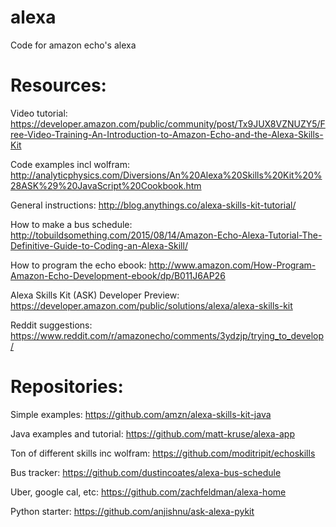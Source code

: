 # alexa
Code for amazon echo's alexa

# Resources:
Video tutorial: https://developer.amazon.com/public/community/post/Tx9JUX8VZNUZY5/Free-Video-Training-An-Introduction-to-Amazon-Echo-and-the-Alexa-Skills-Kit

Code examples incl wolfram: http://analyticphysics.com/Diversions/An%20Alexa%20Skills%20Kit%20%28ASK%29%20JavaScript%20Cookbook.htm

General instructions: http://blog.anythings.co/alexa-skills-kit-tutorial/

How to make a bus schedule: http://tobuildsomething.com/2015/08/14/Amazon-Echo-Alexa-Tutorial-The-Definitive-Guide-to-Coding-an-Alexa-Skill/

How to program the echo ebook: http://www.amazon.com/How-Program-Amazon-Echo-Development-ebook/dp/B011J6AP26

Alexa Skills Kit (ASK) Developer Preview: https://developer.amazon.com/public/solutions/alexa/alexa-skills-kit

Reddit suggestions: https://www.reddit.com/r/amazonecho/comments/3ydzjp/trying_to_develop/

# Repositories:
Simple examples: https://github.com/amzn/alexa-skills-kit-java

Java examples and tutorial: https://github.com/matt-kruse/alexa-app

Ton of different skills inc wolfram: https://github.com/moditripit/echoskills

Bus tracker: https://github.com/dustincoates/alexa-bus-schedule

Uber, google cal, etc: https://github.com/zachfeldman/alexa-home

Python starter: https://github.com/anjishnu/ask-alexa-pykit
